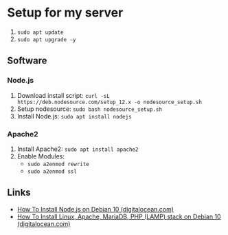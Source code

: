 # Setup for my server

1. `sudo apt update`
2. `sudo apt upgrade -y`

## Software

### Node.js

1. Download install script: `curl -sL https://deb.nodesource.com/setup_12.x -o nodesource_setup.sh`
2. Setup nodesource: `sudo bash nodesource_setup.sh`
3. Install Node.js: `sudo apt install nodejs`


### Apache2

1. Install Apache2: `sudo apt install apache2`
2. Enable Modules:
    * `sudo a2enmod rewrite`
    * `sudo a2enmod ssl`

## Links

* [How To Install Node.js on Debian 10 (digitalocean.com)](https://www.digitalocean.com/community/tutorials/how-to-install-node-js-on-debian-10)
* [How To Install Linux, Apache, MariaDB, PHP (LAMP) stack on Debian 10 (digitalocean.com)](https://www.digitalocean.com/community/tutorials/how-to-install-linux-apache-mariadb-php-lamp-stack-on-debian-10)
